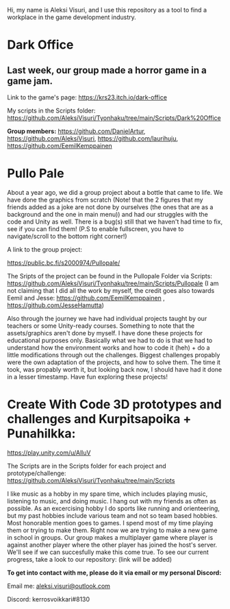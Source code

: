 Hi, my name is Aleksi Visuri, and I use this repository as a tool to find a workplace in the game development industry.

# Dark Office
## Last week, our group made a horror game in a game jam. 
Link to the game's page: https://krs23.itch.io/dark-office

My scripts in the Scripts folder: https://github.com/AleksiVisuri/Tyonhaku/tree/main/Scripts/Dark%20Office

**Group members:** https://github.com/DanielArtur, https://github.com/AleksiVisuri, https://github.com/laurihuju, https://github.com/EemilKemppainen

# Pullo Pale
About a year ago, we did a group project about a bottle that came to life. We have done the graphics from scratch (Note! that the 2 figures that my friends added as a joke are not done by ourselves (the ones that are as a background and the one in main menu)) and had our struggles with the code and Unity as well. There is a bug(s) still that we haven't had time to fix, see if you can find them! (P.S to enable fullscreen, you have to navigate/scroll to the bottom right corner!)

A link to the group project:

https://public.bc.fi/s2000974/Pullopale/

The Sripts of the project can be found in the Pullopale Folder via Scripts: https://github.com/AleksiVisuri/Tyonhaku/tree/main/Scripts/Pullopale
(I am not claiming that I did all the work by myself, the credit goes also towards Eemil and Jesse: https://github.com/EemilKemppainen , https://github.com/JesseHamutta)

Also through the journey we have had individual projects taught by our teachers or some Unity-ready courses. Something to note that the assets/graphics aren't done by myself. I have done these projects for educational purposes only. Basically what we had to do is that we had to understand how the environment works and how to code it (heh) + do a little modifications through out the challenges. Biggest challenges propably were the own adaptation of the projects, and how to solve them. The time it took, was propably worth it, but looking back now, I should have had it done in a lesser timestamp. Have fun exploring these projects!

# Create With Code 3D prototypes and challenges and Kurpitsapoika + Punahilkka:

https://play.unity.com/u/AlluV

The Scripts are in the Scripts folder for each project and prototype/challenge: https://github.com/AleksiVisuri/Tyonhaku/tree/main/Scripts

I like music as a hobby in my spare time, which includes playing music, listening to music, and doing music. I hang out with my friends as often as possible. As an excercising hobby I do sports like running and orienteering, but my past hobbies include various team and not so team based hobbies. Most honorable mention goes to games. I spend most of my time playing them or trying to make them. Right now we are trying to make a new game in school in groups. Our group makes a multiplayer game where player is against another player where the other player has joined the host's server. We'll see if we can succesfully make this come true. To see our current progress, take a look to our repository: (link will be added)

**To get into contact with me, please do it via email or my personal Discord:**

Email me: aleksi.visuri@outlook.com

Discord: kerrosvoikkari#8130
